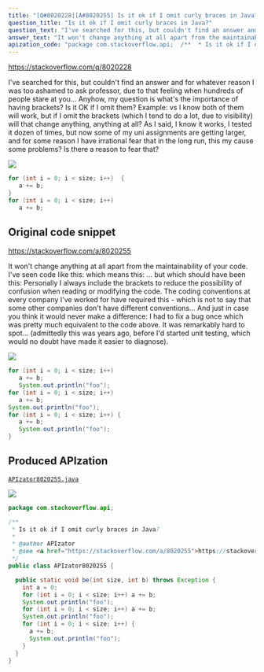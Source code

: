 ```yaml
---
title: "[Q#8020228][A#8020255] Is it ok if I omit curly braces in Java?"
question_title: "Is it ok if I omit curly braces in Java?"
question_text: "I've searched for this, but couldn't find an answer and for whatever reason I was too ashamed to ask professor, due to that feeling when hundreds of people stare at you... Anyhow, my question is what's the importance of having brackets? Is it OK if I omit them? Example: vs I know both of them will work, but if I omit the brackets (which I tend to do a lot, due to visibility) will that change anything, anything at all? As I said, I know it works, I tested it dozen of times, but now some of my uni assignments are getting larger, and for some reason I have irrational fear that in the long run, this my cause some problems? Is there a reason to fear that?"
answer_text: "It won't change anything at all apart from the maintainability of your code. I've seen code like this: which means this: ... but which should have been this: Personally I always include the brackets to reduce the possibility of confusion when reading or modifying the code. The coding conventions at every company I've worked for have required this - which is not to say that some other companies don't have different conventions... And just in case you think it would never make a difference: I had to fix a bug once which was pretty much equivalent to the code above. It was remarkably hard to spot... (admittedly this was years ago, before I'd started unit testing, which would no doubt have made it easier to diagnose)."
apization_code: "package com.stackoverflow.api;  /**  * Is it ok if I omit curly braces in Java?  *  * @author APIzator  * @see <a href=\"https://stackoverflow.com/a/8020255\">https://stackoverflow.com/a/8020255</a>  */ public class APIzator8020255 {    public static void be(int size, int b) throws Exception {     int a = 0;     for (int i = 0; i < size; i++) a += b;     System.out.println(\"foo\");     for (int i = 0; i < size; i++) a += b;     System.out.println(\"foo\");     for (int i = 0; i < size; i++) {       a += b;       System.out.println(\"foo\");     }   } }"
---
```


https://stackoverflow.com/q/8020228

I&#x27;ve searched for this, but couldn&#x27;t find an answer and for whatever reason I was too ashamed to ask professor, due to that feeling when hundreds of people stare at you...
Anyhow, my question is what&#x27;s the importance of having brackets? Is it OK if I omit them? Example:
vs
I know both of them will work, but if I omit the brackets (which I tend to do a lot, due to visibility) will that change anything, anything at all? As I said, I know it works, I tested it dozen of times, but now some of my uni assignments are getting larger, and for some reason I have irrational fear that in the long run, this my cause some problems? Is there a reason to fear that?


<div class="code-logo"><img src="/stackoverflow.png" /></div>

```java
for (int i = 0; i < size; i++)  {
   a += b;
}
for (int i = 0; i < size; i++)
   a += b;
```


## Original code snippet

https://stackoverflow.com/a/8020255

It won&#x27;t change anything at all apart from the maintainability of your code. I&#x27;ve seen code like this:
which means this:
... but which should have been this:
Personally I always include the brackets to reduce the possibility of confusion when reading or modifying the code.
The coding conventions at every company I&#x27;ve worked for have required this - which is not to say that some other companies don&#x27;t have different conventions...
And just in case you think it would never make a difference: I had to fix a bug once which was pretty much equivalent to the code above. It was remarkably hard to spot... (admittedly this was years ago, before I&#x27;d started unit testing, which would no doubt have made it easier to diagnose).

<div class="code-logo"><img src="/stackoverflow.png" /></div>

```java
for (int i = 0; i < size; i++)
   a += b;
   System.out.println("foo");
for (int i = 0; i < size; i++)
   a += b;
System.out.println("foo");
for (int i = 0; i < size; i++) {
   a += b;
   System.out.println("foo");
}
```

## Produced APIzation

[`APIzator8020255.java`](https://github.com/blind-papers/apization-temp-data/raw/main/search/APIzator8020255.java)

<div class="code-logo"><img src="/apizator.png" /></div>

```java
package com.stackoverflow.api;

/**
 * Is it ok if I omit curly braces in Java?
 *
 * @author APIzator
 * @see <a href="https://stackoverflow.com/a/8020255">https://stackoverflow.com/a/8020255</a>
 */
public class APIzator8020255 {

  public static void be(int size, int b) throws Exception {
    int a = 0;
    for (int i = 0; i < size; i++) a += b;
    System.out.println("foo");
    for (int i = 0; i < size; i++) a += b;
    System.out.println("foo");
    for (int i = 0; i < size; i++) {
      a += b;
      System.out.println("foo");
    }
  }
}

```